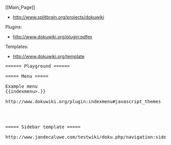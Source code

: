 [[Main_Page]]


* http://www.splitbrain.org/projects/dokuwiki


Plugins:
* http://www.dokuwiki.org/plugin:pdfex

Templates:
* http://www.dokuwiki.org/template

<pre>
====== Playground ======

===== Menu =====

Example menu
{{indexmenu>.}}

http://www.dokuwiki.org/plugin:indexmenu#javascript_themes




===== Sidebar template =====

http://www.jandecaluwe.com/testwiki/doku.php/navigation:sidebar_install

</pre>

